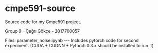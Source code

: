 # cmpe591-source
Source code for my Cmpe591 project. 

Group 9 - Çağrı Gökçe - 2017700057

Files:
parameter_noise.ipynb --- Includes pytorch code for second experiment. (CUDA + CUDNN + Pytorch 0.3.x should be installed to run it)
